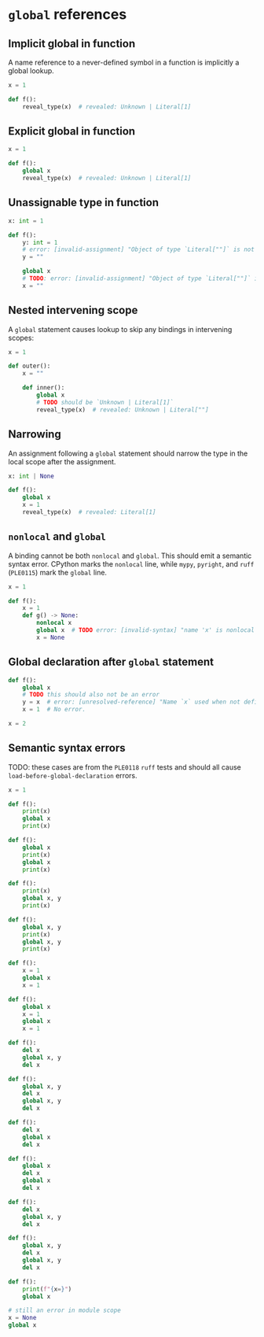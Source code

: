 # `global` references

## Implicit global in function

A name reference to a never-defined symbol in a function is implicitly a global lookup.

```py
x = 1

def f():
    reveal_type(x)  # revealed: Unknown | Literal[1]
```

## Explicit global in function

```py
x = 1

def f():
    global x
    reveal_type(x)  # revealed: Unknown | Literal[1]
```

## Unassignable type in function

```py
x: int = 1

def f():
    y: int = 1
    # error: [invalid-assignment] "Object of type `Literal[""]` is not assignable to `int`"
    y = ""

    global x
    # TODO: error: [invalid-assignment] "Object of type `Literal[""]` is not assignable to `int`"
    x = ""
```

## Nested intervening scope

A `global` statement causes lookup to skip any bindings in intervening scopes:

```py
x = 1

def outer():
    x = ""

    def inner():
        global x
        # TODO should be `Unknown | Literal[1]`
        reveal_type(x)  # revealed: Unknown | Literal[""]
```

## Narrowing

An assignment following a `global` statement should narrow the type in the local scope after the
assignment.

```py
x: int | None

def f():
    global x
    x = 1
    reveal_type(x)  # revealed: Literal[1]
```

## `nonlocal` and `global`

A binding cannot be both `nonlocal` and `global`. This should emit a semantic syntax error. CPython
marks the `nonlocal` line, while `mypy`, `pyright`, and `ruff` (`PLE0115`) mark the `global` line.

```py
x = 1

def f():
    x = 1
    def g() -> None:
        nonlocal x
        global x  # TODO error: [invalid-syntax] "name 'x' is nonlocal and global"
        x = None
```

## Global declaration after `global` statement

```py
def f():
    global x
    # TODO this should also not be an error
    y = x  # error: [unresolved-reference] "Name `x` used when not defined"
    x = 1  # No error.

x = 2
```

## Semantic syntax errors

TODO: these cases are from the `PLE0118` `ruff` tests and should all cause
`load-before-global-declaration` errors.

```py
x = 1

def f():
    print(x)
    global x
    print(x)

def f():
    global x
    print(x)
    global x
    print(x)

def f():
    print(x)
    global x, y
    print(x)

def f():
    global x, y
    print(x)
    global x, y
    print(x)

def f():
    x = 1
    global x
    x = 1

def f():
    global x
    x = 1
    global x
    x = 1

def f():
    del x
    global x, y
    del x

def f():
    global x, y
    del x
    global x, y
    del x

def f():
    del x
    global x
    del x

def f():
    global x
    del x
    global x
    del x

def f():
    del x
    global x, y
    del x

def f():
    global x, y
    del x
    global x, y
    del x

def f():
    print(f"{x=}")
    global x

# still an error in module scope
x = None
global x
```
